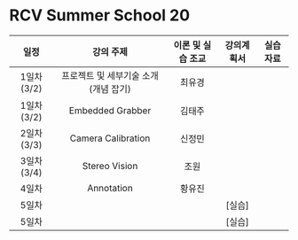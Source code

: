 # RCV Summer School 20


|  일정  |  강의 주제 |  이론 및 실습 조교 | 강의계획서 | 실습자료 | 
|:--:|:--:|:--:|:--:|:--:|
| 1일차(3/2) |  프로젝트 및 세부기술 소개 (개념 잡기)  | 최유경 |  |  |
| 1일차(3/2) |  Embedded Grabber  | 김태주 |  |  |
| 2일차(3/3) |  Camera Calibration  | 신정민 |  |  | 
| 3일차(3/4) |  Stereo Vision  | 조원 |  |  | 
| 4일차 |  Annotation  | 황유진 |  |  | 
| 5일차 |   |  | [실습] |  | 
| 5일차 |   |  | [실습] |  | 



